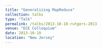 ```yaml
---
title: "Generalizing MapReduce"
collection: talks
type: "Talk"
permalink: /talks/2013-10-10-rutgers-2013
venue: "ECE Colloquium"
date: 2013-10-10
location: "New Jersey"
---
```

